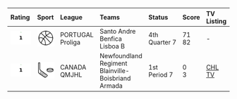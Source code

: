 | Rating                                                                                                                               | Sport                                                                                                                | League              | Teams                                                 | Status        | Score    | TV Listing                                          |
|:-------------------------------------------------------------------------------------------------------------------------------------|:---------------------------------------------------------------------------------------------------------------------|:--------------------|:------------------------------------------------------|:--------------|:---------|:----------------------------------------------------|
| <img src="https://raw.githubusercontent.com/BlakeDuncan25/Donut-SVG-Ratings/bac4e4a278175106499642192132b1786a9aec38/1.svg" alt="1"> | <img src="https://raw.githubusercontent.com/BlakeDuncan25/Donut-SVG-Ratings/master/basketball.png" alt="Basketball"> | PORTUGAL<br>Proliga | Santo Andre<br>Benfica Lisboa B                       | 4th Quarter 7 | 71<br>82 | -                                                   |
| <img src="https://raw.githubusercontent.com/BlakeDuncan25/Donut-SVG-Ratings/bac4e4a278175106499642192132b1786a9aec38/1.svg" alt="1"> | <img src="https://raw.githubusercontent.com/BlakeDuncan25/Donut-SVG-Ratings/master/hockey.png" alt="Ice Hockey">     | CANADA<br>QMJHL     | Newfoundland Regiment<br>Blainville-Boisbriand Armada | 1st Period 7  | 0<br>3   | <a href="https://watch.chl.ca/qmjhl_chl">CHL TV</a> |